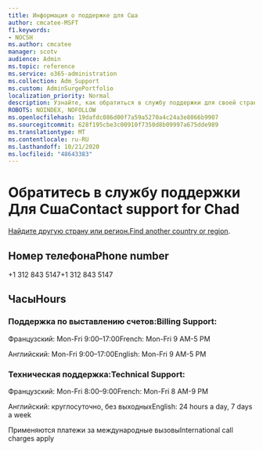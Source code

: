 ```yaml
---
title: Информация о поддержке для Сша
author: cmcatee-MSFT
f1.keywords:
- NOCSH
ms.author: cmcatee
manager: scotv
audience: Admin
ms.topic: reference
ms.service: o365-administration
ms.collection: Adm_Support
ms.custom: AdminSurgePortfolio
localization_priority: Normal
description: Узнайте, как обратиться в службу поддержки для своей страны или региона.
ROBOTS: NOINDEX, NOFOLLOW
ms.openlocfilehash: 19dafdc086d00f7a59a5270a4c24a3e8066b9907
ms.sourcegitcommit: 628f195cbe3c00910f7350d8b09997a675dde989
ms.translationtype: MT
ms.contentlocale: ru-RU
ms.lasthandoff: 10/21/2020
ms.locfileid: "48643383"
---
```

# <a name="contact-support-for-chad"></a><span data-ttu-id="228aa-103">Обратитесь в службу поддержки Для Сша</span><span class="sxs-lookup"><span data-stu-id="228aa-103">Contact support for Chad</span></span>

<span data-ttu-id="228aa-104">[Найдите другую страну или регион.](../contact-support-for-business-products.md)</span><span class="sxs-lookup"><span data-stu-id="228aa-104">[Find another country or region](../contact-support-for-business-products.md).</span></span>

## <a name="phone-number"></a><span data-ttu-id="228aa-105">Номер телефона</span><span class="sxs-lookup"><span data-stu-id="228aa-105">Phone number</span></span>
<span data-ttu-id="228aa-106">+1 312 843 5147</span><span class="sxs-lookup"><span data-stu-id="228aa-106">+1 312 843 5147</span></span>

## <a name="hours"></a><span data-ttu-id="228aa-107">Часы</span><span class="sxs-lookup"><span data-stu-id="228aa-107">Hours</span></span>
### <a name="billing-support"></a><span data-ttu-id="228aa-108">Поддержка по выставлению счетов:</span><span class="sxs-lookup"><span data-stu-id="228aa-108">Billing Support:</span></span>

<span data-ttu-id="228aa-109">Французский: Mon-Fri 9:00–17:00</span><span class="sxs-lookup"><span data-stu-id="228aa-109">French: Mon-Fri 9 AM-5 PM</span></span>

<span data-ttu-id="228aa-110">Английский: Mon-Fri 9:00–17:00</span><span class="sxs-lookup"><span data-stu-id="228aa-110">English: Mon-Fri 9 AM-5 PM</span></span>

### <a name="technical-support"></a><span data-ttu-id="228aa-111">Техническая поддержка:</span><span class="sxs-lookup"><span data-stu-id="228aa-111">Technical Support:</span></span>

<span data-ttu-id="228aa-112">Французский: Mon-Fri 8:00–9:00</span><span class="sxs-lookup"><span data-stu-id="228aa-112">French: Mon-Fri 8 AM-9 PM</span></span>

<span data-ttu-id="228aa-113">Английский: круглосуточно, без выходных</span><span class="sxs-lookup"><span data-stu-id="228aa-113">English: 24 hours a day, 7 days a week</span></span>

<span data-ttu-id="228aa-114">Применяются платежи за международные вызовы</span><span class="sxs-lookup"><span data-stu-id="228aa-114">International call charges apply</span></span>
